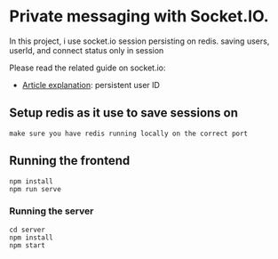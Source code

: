 # Private messaging with Socket.IO.

In this project, i use socket.io session persisting on redis. saving users, userId, and connect status only in session

Please read the related guide on socket.io:
- [Article explanation](https://socket.io/get-started/private-messaging-part-2/): persistent user ID


## Setup redis as it use to save sessions on
```make sure you have redis running locally on the correct port```

## Running the frontend

```
npm install
npm run serve
```

### Running the server

```
cd server
npm install
npm start
```
